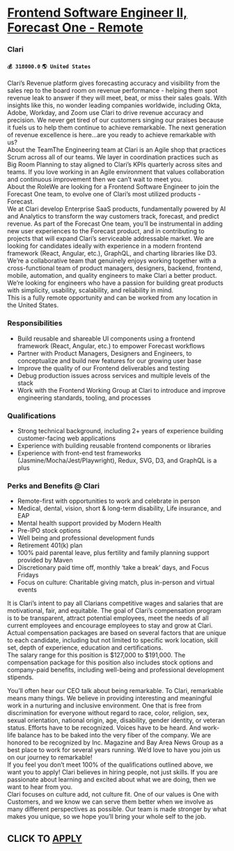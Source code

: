 # [Frontend Software Engineer II, Forecast One - Remote](https://www.remotewlb.com/apply/frontend-software-engineer-ii-forecast-one-remote-64714)  
### Clari  
#### `💰 318000.0` `🌎 United States`  
Clari’s Revenue platform gives forecasting accuracy and visibility from the sales rep to the board room on revenue performance - helping them spot revenue leak to answer if they will meet, beat, or miss their sales goals. With insights like this, no wonder leading companies worldwide, including Okta, Adobe, Workday, and Zoom use Clari to drive revenue accuracy and precision. We never get tired of our customers singing our praises because it fuels us to help them continue to achieve remarkable. The next generation of revenue excellence is here…are you ready to achieve remarkable with us?  
About the TeamThe Engineering team at Clari is an Agile shop that practices Scrum across all of our teams. We layer in coordination practices such as Big Room Planning to stay aligned to Clari’s KPIs quarterly across sites and teams. If you love working in an Agile environment that values collaboration and continuous improvement then we can’t wait to meet you.  
About the RoleWe are looking for a Frontend Software Engineer to join the Forecast One team, to evolve one of Clari’s most utilized products - Forecast.  
We at Clari develop Enterprise SaaS products, fundamentally powered by AI and Analytics to transform the way customers track, forecast, and predict revenue. As part of the Forecast One team, you’ll be instrumental in adding new user experiences to the Forecast product, and in contributing to projects that will expand Clari’s serviceable addressable market. We are looking for candidates ideally with experience in a modern frontend framework (React, Angular, etc.), GraphQL, and charting libraries like D3.  
We’re a collaborative team that genuinely enjoys working together with a cross-functional team of product managers, designers, backend, frontend, mobile, automation, and quality engineers to make Clari a better product. We’re looking for engineers who have a passion for building great products with simplicity, usability, scalability, and reliability in mind.  
This is a fully remote opportunity and can be worked from any location in the United States.

### Responsibilities

  * Build reusable and shareable UI components using a frontend framework (React, Angular, etc.) to empower Forecast workflows
  * Partner with Product Managers, Designers and Engineers, to conceptualize and build new features for our growing user base
  * Improve the quality of our Frontend deliverables and testing
  * Debug production issues across services and multiple levels of the stack
  * Work with the Frontend Working Group at Clari to introduce and improve engineering standards, tooling, and processes

### Qualifications

  * Strong technical background, including 2+ years of experience building customer-facing web applications 
  * Experience with building reusable frontend components or libraries
  * Experience with front-end test frameworks (Jasmine/Mocha/Jest/Playwright), Redux, SVG, D3, and GraphQL is a plus

### Perks and Benefits @ Clari

  * Remote-first with opportunities to work and celebrate in person
  * Medical, dental, vision, short & long-term disability, Life insurance, and EAP
  * Mental health support provided by Modern Health
  * Pre-IPO stock options
  * Well being and professional development funds
  * Retirement 401(k) plan
  * 100% paid parental leave, plus fertility and family planning support provided by Maven
  * Discretionary paid time off, monthly ‘take a break’ days, and Focus Fridays
  * Focus on culture: Charitable giving match, plus in-person and virtual events 
  
It is Clari’s intent to pay all Clarians competitive wages and salaries that are motivational, fair, and equitable. The goal of Clari’s compensation program is to be transparent, attract potential employees, meet the needs of all current employees and encourage employees to stay and grow at Clari.  
Actual compensation packages are based on several factors that are unique to each candidate, including but not limited to specific work location, skill set, depth of experience, education and certifications.  
The salary range for this position is $127,000 to $191,000. The compensation package for this position also includes stock options and company-paid benefits, including well-being and professional development stipends.

  
You’ll often hear our CEO talk about being remarkable. To Clari, remarkable means many things. We believe in providing interesting and meaningful work in a nurturing and inclusive environment. One that is free from discrimination for everyone without regard to race, color, religion, sex, sexual orientation, national origin, age, disability, gender identity, or veteran status. Efforts have to be recognized. Voices have to be heard. And work-life balance has to be baked into the very fiber of the company. We are honored to be recognized by Inc. Magazine and Bay Area News Group as a best place to work for several years running. We’d love to have you join us on our journey to remarkable!  
If you feel you don’t meet 100% of the qualifications outlined above, we want you to apply! Clari believes in hiring people, not just skills. If you are passionate about learning and excited about what we are doing, then we want to hear from you.  
Clari focuses on culture add, not culture fit. One of our values is One with Customers, and we know we can serve them better when we involve as many different perspectives as possible. Our team is made stronger by what makes you unique, so we hope you’ll bring your whole self to the job.  
## CLICK TO [APPLY](https://www.remotewlb.com/apply/frontend-software-engineer-ii-forecast-one-remote-64714)


